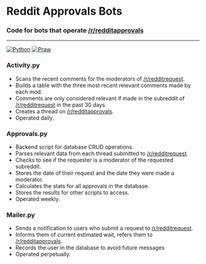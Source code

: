 # Reddit Approvals Bots

### Code for bots that operate [/r/redditapprovals](https://www.reddit.com/r/redditapprovals)

---

[![Python](https://img.shields.io/badge/Python-3+-blue.svg?style=plastic)](https://www.python.org/downloads/)
[![Praw](https://img.shields.io/badge/Praw-4-blue.svg?style=plastic)](https://github.com/praw-dev/praw)

### Activity.py
* Scans the recent comments for the moderators of [/r/redditrequest](https://www.reddit.com/r/redditrequest).
* Builds a table with the three most recent relevant comments made by each mod.
* Comments are only considered relevant if made in the subreddit of [/r/redditrequest](https://www.reddit.com/r/redditrequest) in the past 30 days.
* Creates a thread on [/r/redditapprovals](https://www.reddit.com/r/redditapprovals).
* Operated daily.

### Approvals.py
* Backend script for database CRUD operations.
* Parses relevant data from each thread submitted to [/r/redditrequest](https://www.reddit.com/r/redditrequest).
* Checks to see if the requester is a moderator of the requested subreddit.
* Stores the date of their request and the date they were made a moderator.
* Calculates the stats for all approvals in the database.
* Stores the results for other scripts to access.
* Operated weekly.

### Mailer.py
* Sends a notification to users who submit a request to [/r/redditrequest](https://www.reddit.com/r/redditrequest).
* Informs them of current estimated wait, refers them to [/r/redditapprovals](https://www.reddit.com/r/redditapprovals).
* Records the user in the database to avoid future messages
* Operated perpetually.
